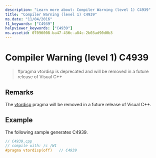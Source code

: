 ```yaml
---
description: "Learn more about: Compiler Warning (level 1) C4939"
title: "Compiler Warning (level 1) C4939"
ms.date: "11/04/2016"
f1_keywords: ["C4939"]
helpviewer_keywords: ["C4939"]
ms.assetid: 07096008-ba47-436c-a84c-2b03ad90d0b3
---
```

# Compiler Warning (level 1) C4939

> #pragma vtordisp is deprecated and will be removed in a future release of Visual C++

## Remarks

The [vtordisp](../../preprocessor/vtordisp.md) pragma will be removed in a future release of Visual C++.

## Example

The following sample generates C4939.

```cpp
// C4939.cpp
// compile with: /c /W1
#pragma vtordisp(off)   // C4939
```
